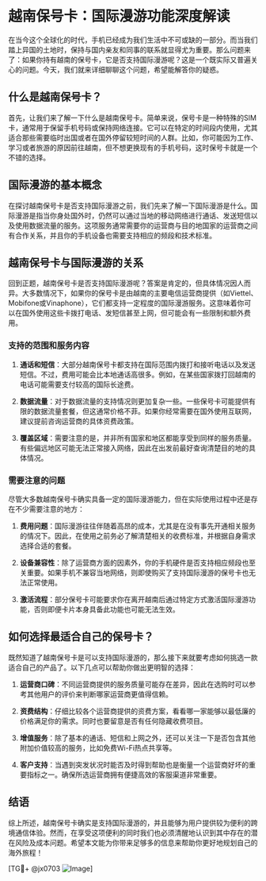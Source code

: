 # 越南保号卡：国际漫游功能深度解读

在当今这个全球化的时代，手机已经成为我们生活中不可或缺的一部分。而当我们踏上异国的土地时，保持与国内亲友和同事的联系就显得尤为重要。那么问题来了：如果你持有越南的保号卡，它是否支持国际漫游呢？这是一个既实际又普遍关心的问题。今天，我们就来详细聊聊这个问题，希望能解答你的疑惑。

## 什么是越南保号卡？

首先，让我们来了解一下什么是越南保号卡。简单来说，保号卡是一种特殊的SIM卡，通常用于保留手机号码或保持网络连接。它可以在特定的时间段内使用，尤其适合那些需要临时出国或者在国外停留较短时间的人群。比如，你可能因为工作、学习或者旅游的原因前往越南，但不想更换现有的手机号码，这时保号卡就是一个不错的选择。

## 国际漫游的基本概念

在探讨越南保号卡是否支持国际漫游之前，我们先来了解一下国际漫游是什么。国际漫游是指当你身处国外时，仍然可以通过当地的移动网络进行通话、发送短信以及使用数据流量的服务。这项服务通常需要你的运营商与目的地国家的运营商之间有合作关系，并且你的手机设备也需要支持相应的频段和技术标准。

## 越南保号卡与国际漫游的关系

回到正题，越南保号卡是否支持国际漫游呢？答案是肯定的，但具体情况因人而异。大多数情况下，如果你的保号卡是由越南的主要电信运营商提供（如Viettel、Mobifone或Vinaphone），它们都支持一定程度的国际漫游服务。这意味着你可以在国外使用这些卡拨打电话、发短信甚至上网，但可能会有一些限制和额外费用。

### 支持的范围和服务内容

1. **通话和短信**：大部分越南保号卡都支持在国际范围内拨打和接听电话以及发送短信。不过，费用可能会比本地通话高很多。例如，在某些国家拨打回越南的电话可能需要支付较高的国际长途费。

2. **数据流量**：对于数据流量的支持情况则更加复杂一些。一些保号卡可能提供有限的数据流量套餐，但这通常价格不菲。如果你经常需要在国外使用互联网，建议提前咨询运营商的具体资费政策。

3. **覆盖区域**：需要注意的是，并非所有国家和地区都能享受到同样的服务质量。有些偏远地区可能无法正常接入网络，因此在出发前最好查询清楚目的地的具体情况。

### 需要注意的问题

尽管大多数越南保号卡确实具备一定的国际漫游能力，但在实际使用过程中还是存在不少需要注意的地方：

1. **费用问题**：国际漫游往往伴随着高昂的成本，尤其是在没有事先开通相关服务的情况下。因此，在使用之前务必了解清楚相关的收费标准，并根据自身需求选择合适的套餐。

2. **设备兼容性**：除了运营商方面的因素外，你的手机硬件是否支持相应频段也至关重要。如果手机不兼容当地网络，则即使购买了支持国际漫游的保号卡也无法正常使用。

3. **激活流程**：部分保号卡可能要求你在离开越南后通过特定方式激活国际漫游功能，否则即便卡片本身具备此功能也可能无法生效。

## 如何选择最适合自己的保号卡？

既然知道了越南保号卡是可以支持国际漫游的，那么接下来就要考虑如何挑选一款适合自己的产品了。以下几点可以帮助你做出更明智的选择：

1. **运营商口碑**：不同运营商提供的服务质量可能存在差异，因此在选购时可以参考其他用户的评价来判断哪家运营商更值得信赖。

2. **资费结构**：仔细比较各个运营商提供的资费方案，看看哪一家能够以最低廉的价格满足你的需求。同时也要留意是否有任何隐藏收费项目。

3. **增值服务**：除了基本的通话、短信和上网之外，还可以关注一下是否包含其他附加价值较高的服务，比如免费Wi-Fi热点共享等。

4. **客户支持**：当遇到突发状况时能否及时得到帮助也是衡量一个运营商好坏的重要指标之一。确保所选运营商拥有便捷高效的客服渠道非常重要。

## 结语

综上所述，越南保号卡确实是支持国际漫游的，并且能够为用户提供较为便利的跨境通信体验。然而，在享受这项便利的同时我们也必须清醒地认识到其中存在的潜在风险及成本问题。希望本文能为你带来足够多的信息来帮助你更好地规划自己的海外旅程！

[TG💪+ @jx0703 ![Image](https://github.com/user-attachments/assets/dbca1d08-cadb-493c-b0ec-ad6f7a83f270)]